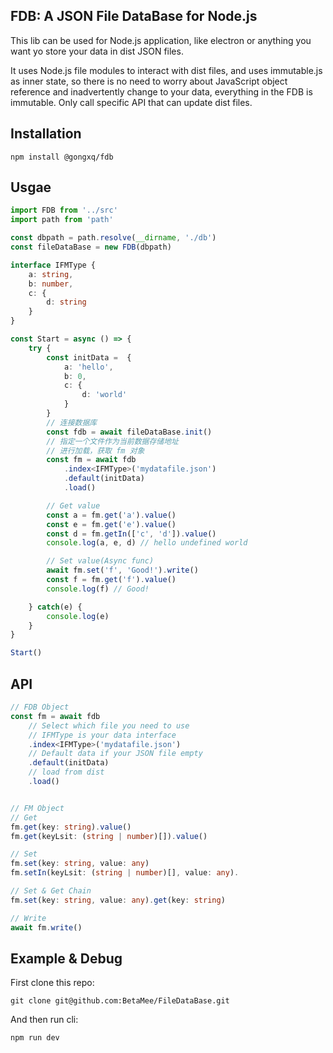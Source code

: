## FDB: A JSON File DataBase for Node.js

This lib can be used for Node.js application, like electron or anything you want yo store your data in dist JSON files.

It uses Node.js file modules to interact with dist files, and uses immutable.js as inner state, so there is no need to worry about JavaScript object reference and inadvertently change to your data, everything in the FDB is immutable. Only call specific API that can update dist files.

## Installation

`npm install @gongxq/fdb`

## Usgae

```ts
import FDB from '../src'
import path from 'path'

const dbpath = path.resolve(__dirname, './db')
const fileDataBase = new FDB(dbpath)

interface IFMType {
    a: string,
    b: number,
    c: {
        d: string
    }
}

const Start = async () => {
    try {
        const initData =  {
            a: 'hello',
            b: 0,
            c: {
                d: 'world'
            }
        }
        // 连接数据库
        const fdb = await fileDataBase.init()
        // 指定一个文件作为当前数据存储地址
        // 进行加载，获取 fm 对象
        const fm = await fdb
            .index<IFMType>('mydatafile.json')
            .default(initData)
            .load()

        // Get value
        const a = fm.get('a').value()
        const e = fm.get('e').value()
        const d = fm.getIn(['c', 'd']).value()
        console.log(a, e, d) // hello undefined world

        // Set value(Async func)
        await fm.set('f', 'Good!').write()
        const f = fm.get('f').value()
        console.log(f) // Good!

    } catch(e) {
        console.log(e)
    }
}

Start()
```

## API

```ts
// FDB Object
const fm = await fdb
    // Select which file you need to use
    // IFMType is your data interface
    .index<IFMType>('mydatafile.json')
    // Default data if your JSON file empty
    .default(initData)
    // load from dist
    .load()


// FM Object
// Get
fm.get(key: string).value()
fm.get(keyLsit: (string | number)[]).value()

// Set
fm.set(key: string, value: any)
fm.setIn(keyLsit: (string | number)[], value: any).

// Set & Get Chain
fm.set(key: string, value: any).get(key: string)

// Write
await fm.write()
```

## Example & Debug

First clone this repo:

`git clone git@github.com:BetaMee/FileDataBase.git`

And then run cli:

`npm run dev`
